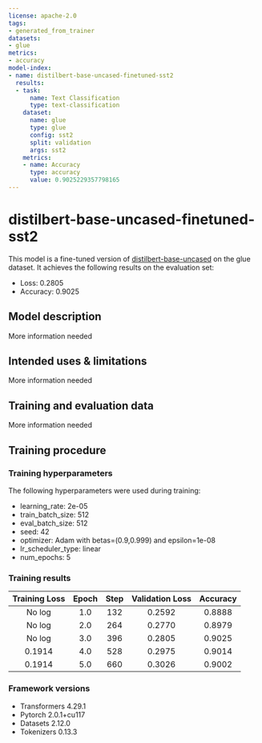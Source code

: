 ```yaml
---
license: apache-2.0
tags:
- generated_from_trainer
datasets:
- glue
metrics:
- accuracy
model-index:
- name: distilbert-base-uncased-finetuned-sst2
  results:
  - task:
      name: Text Classification
      type: text-classification
    dataset:
      name: glue
      type: glue
      config: sst2
      split: validation
      args: sst2
    metrics:
    - name: Accuracy
      type: accuracy
      value: 0.9025229357798165
---
```


<!-- This model card has been generated automatically according to the information the Trainer had access to. You
should probably proofread and complete it, then remove this comment. -->

# distilbert-base-uncased-finetuned-sst2

This model is a fine-tuned version of [distilbert-base-uncased](https://huggingface.co/distilbert-base-uncased) on the glue dataset.
It achieves the following results on the evaluation set:
- Loss: 0.2805
- Accuracy: 0.9025

## Model description

More information needed

## Intended uses & limitations

More information needed

## Training and evaluation data

More information needed

## Training procedure

### Training hyperparameters

The following hyperparameters were used during training:
- learning_rate: 2e-05
- train_batch_size: 512
- eval_batch_size: 512
- seed: 42
- optimizer: Adam with betas=(0.9,0.999) and epsilon=1e-08
- lr_scheduler_type: linear
- num_epochs: 5

### Training results

| Training Loss | Epoch | Step | Validation Loss | Accuracy |
|:-------------:|:-----:|:----:|:---------------:|:--------:|
| No log        | 1.0   | 132  | 0.2592          | 0.8888   |
| No log        | 2.0   | 264  | 0.2770          | 0.8979   |
| No log        | 3.0   | 396  | 0.2805          | 0.9025   |
| 0.1914        | 4.0   | 528  | 0.2975          | 0.9014   |
| 0.1914        | 5.0   | 660  | 0.3026          | 0.9002   |


### Framework versions

- Transformers 4.29.1
- Pytorch 2.0.1+cu117
- Datasets 2.12.0
- Tokenizers 0.13.3
